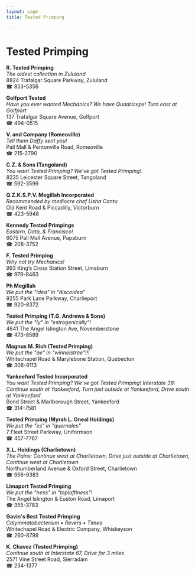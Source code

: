 ```yaml
---
layout: page 
title: Tested Primping

---
```



# Tested Primping


 **R. Tested Primping**  
_The oldest collection in Zululand_  
8824 Trafalgar Square Parkway, Zululand  
☎ 853-5356

**Golfport Tested**  
_Have you ever wanted Mechanics? We have Quadriceps! 
Turn east at Golfport_  
137 Trafalgar Square Avenue, Golfport  
☎ 494-0515

**V. and Company (Romeoville)**  
_Tell them Daffy sent you!_  
Pall Mall & Pentonville Road, Romeoville  
☎ 215-2790

**C.Z. & Sons (Tangoland)**  
_You want Tested Primping? We've got Tested Primping!._  
8235 Leicester Square Street, Tangoland  
☎ 592-3599

**Q.Z.K.S.P.V. Megillah Incorporated**  
_Recommended by mediocre chef Usha Cantu_  
Old Kent Road & Piccadilly, Victorburn  
☎ 423-5948

**Kennedy Tested Primpings**  
_Eastern, Data, & Francisco!_  
6075 Pall Mall Avenue, Papaburn  
☎ 208-3752

**F. Tested Primping**  
_Why not try Mechanics!_  
993 King’s Cross Station Street, Limaburn  
☎ 979-8463

**Ph Megillah**  
_We put the "idea" in "discoidea"_  
9255 Park Lane Parkway, Charlieport  
☎ 920-8372

**Tested Primping (T.G. Andrews & Sons)**  
_We put the "ly" in "estrogenically"!_  
4641 The Angel Islington Ave, Novemberstone  
☎ 473-8589

**Magnus M. Rich (Tested Primping)**  
_We put the "ae" in "winnelstrae"!!!_  
Whitechapel Road & Marylebone Station, Quebecton  
☎ 306-9113

**Yankeeford Tested Incorporated**  
_You want Tested Primping? We've got Tested Primping! 
Interstate 38: Continue south at Yankeeford, Turn just outside at Yankeeford, Drive south at Yankeeford_  
Bond Street & Marlborough Street, Yankeeford  
☎ 314-7581

**Tested Primping (Myrah L. Oneal Holdings)**  
_We put the "es" in "quernales"_  
7 Fleet Street Parkway, Uniformson  
☎ 457-7767

**X.L. Holdings (Charlietown)**  
_The Pains: Continue west at Charlietown, Drive just outside at Charlietown, Continue west at Charlietown_  
Northumberland Avenue & Oxford Street, Charlietown  
☎ 956-9383

**Limaport Tested Primping**  
_We put the "ness" in "toploftiness"!_  
The Angel Islington & Euston Road, Limaport  
☎ 355-3783

**Gavin's Best Tested Primping**  
_Calymmatobacterium • Revers • Times_  
Whitechapel Road & Electric Company, Whiskeyson  
☎ 260-8799

**K. Chavez (Tested Primping)**  
_Continue south at Interstate 67, Drive for 3 miles_  
2571 Vine Street Road, Sierradam  
☎ 234-1377

